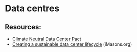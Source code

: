 # Data centres

## Resources:
- [Climate Neutral Data Center Pact](https://www.climateneutraldatacentre.net/)
- [Creating a sustainable data center lifecycle](https://imasons.org/wp-content/uploads/2023/04/iMasons_Sustainability_Framework_042023-.pdf) (iMasons.org)
